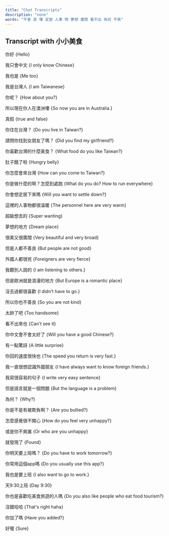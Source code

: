 ```yaml
---
title: "Chat Transcripts"
description: "none"
words: "不善 良 嘍 定居 人事 物 夢想 廣闊 看不出 為何 不爽"
---
```



## Transcript with 小小美食

你好 {Hello}

我只會中文 {I only know Chinese}

我也是 {Me too}

我是台灣人 {I am Taiwanese}

你呢？ {How about you?}

所以現在你人在澳洲嘍 {So now you are in Australia.}

真假 {true and false}

你住在台灣？ {Do you live in Taiwan?}

請問你找到女朋友了嗎？ {Did you find my girlfriend?}

你喜歡台灣的什麼美食？ {What food do you like Taiwan?}

肚子餓了啦 {Hungry belly}

你怎麼會來台灣 {How can you come to Taiwan?}

你是做什麼的啊？怎麼到處跑 {What do you do? How to run everywhere}

你會想定居下來嗎 {Will you want to settle down?}

這裡的人事物都很溫暖 {The personnel here are very warm}

超級想去的 {Super wanting}

夢想的地方 {Dream place}

很美又很廣闊 {Very beautiful and very broad}

但是人都不善良 {But people are not good}

外國人都很兇 {Foreigners are very fierce}

我聽別人說的 {I am listening to others.}

但是歐洲就是浪漫的地方 {But Europe is a romantic place}

沒去過都很喜歡 {I didn't have to go.}

所以你也不善良 {So you are not kind}

太帥了吧 {Too handsome}

看不出來也 {Can't see it}

你中文會不會太好了 {Will you have a good Chinese?}

有一點驚訝 {A little surprise}

你回的速度很快也 {The speed you return is very fast.}

我一直很想認識外國朋友 {I have always want to know foreign friends.}

我寫很容易的句子 {I write very easy sentence}

但是語言就是一個問題 {But the language is a problem}

為何？ {Why?}

你是不是有被欺負啊？ {Are you bullied?}

怎麼感覺很不開心 {How do you feel very unhappy?}

或是你不爽誰 {Or who are you unhappy}

就發現了 {Found}

你明天要上班嗎？ {Do you have to work tomorrow?}

你常用這個app嗎 {Do you usually use this app?}

我也是要上班 {I also want to go to work.}

天9:30上班 {Day 9:30}

你也是喜歡吃美食旅遊的人嗎 {Do you also like people who eat food tourism?}

沒錯哈哈 {That's right haha}

你加了嗎 {Have you added?}

好喔 {Sure}